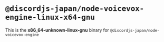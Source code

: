 # `@discordjs-japan/node-voicevox-engine-linux-x64-gnu`

This is the **x86_64-unknown-linux-gnu** binary for `@discordjs-japan/node-voicevox-engine`
